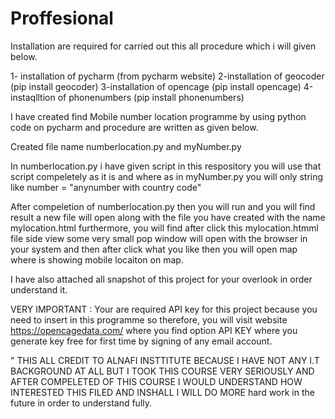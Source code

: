 # Proffesional

Installation are required for carried out this all procedure which i will given below. 

1- installation of pycharm (from pycharm website)
2-installation of geocoder (pip install geocoder)
3-installation of opencage (pip install opencage)
4-instaqlltion of phonenumbers (pip install phonenumbers)


I have created find Mobile number location programme by using python code on pycharm and procedure are written as given below. 

Created file name numberlocation.py and myNumber.py

In numberlocation.py i have given script in this respository you will use that script compeletely as it is and where as in myNumber.py you will only string like number = "anynumber with country code"

After compeletion of numberlocation.py then you will run and you will find result a new file will open along with the file you have created with the name mylocation.html
furthermore, you will find after click this mylocation.htmml file side view some very small pop window will open with the browser in your system and then after click what you like then you will open map where is showing mobile locaiton on map.

I have also attached all snapshot of this project for your overlook in order understand it. 


VERY IMPORTANT : Your are required API key for this project because you need to insert in this programme so therefore, you will visit website https://opencagedata.com/ where you find option API KEY where you generate key free for first time by signing of any email account. 


" THIS ALL CREDIT TO ALNAFI INSTTITUTE BECAUSE I HAVE NOT ANY I.T BACKGROUND AT ALL BUT I TOOK THIS COURSE VERY SERIOUSLY  AND AFTER COMPELETED OF THIS COURSE I WOULD UNDERSTAND 
HOW INTERESTED THIS FILED AND INSHALL I WILL DO MORE hard work in the future in order to understand fully. 
